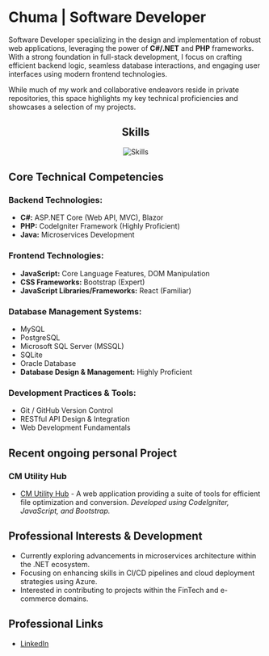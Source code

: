 # Chuma | Software Developer

Software Developer specializing in the design and implementation of robust web applications, leveraging the power of **C#/.NET** and **PHP** frameworks. With a strong foundation in full-stack development, I focus on crafting efficient backend logic, seamless database interactions, and engaging user interfaces using modern frontend technologies.

While much of my work and collaborative endeavors reside in private repositories, this space highlights my key technical proficiencies and showcases a selection of my projects.

<div align="center">
<h2>Skills</h2>
<img src="https://skillicons.dev/icons?i=csharp,dotnet,php,javascript,react,bootstrap,mysql,postgresql,sqlite,git,github,java" alt="Skills">
</div>

## Core Technical Competencies

### Backend Technologies:
* **C#:** ASP.NET Core (Web API, MVC), Blazor
* **PHP:** CodeIgniter Framework (Highly Proficient)
* **Java:** Microservices Development

### Frontend Technologies:
* **JavaScript:** Core Language Features, DOM Manipulation
* **CSS Frameworks:** Bootstrap (Expert)
* **JavaScript Libraries/Frameworks:** React (Familiar)

### Database Management Systems:
* MySQL
* PostgreSQL
* Microsoft SQL Server (MSSQL)
* SQLite
* Oracle Database
* **Database Design & Management:** Highly Proficient

### Development Practices & Tools:
* Git / GitHub Version Control
* RESTful API Design & Integration
* Web Development Fundamentals

## Recent ongoing personal Project
### CM Utility Hub
* [CM Utility Hub](https://www.cmutilityhub.com) - A web application providing a suite of tools for efficient file optimization and conversion. *Developed using CodeIgniter, JavaScript, and Bootstrap.*

## Professional Interests & Development
* Currently exploring advancements in microservices architecture within the .NET ecosystem.
* Focusing on enhancing skills in CI/CD pipelines and cloud deployment strategies using Azure.
* Interested in contributing to projects within the FinTech and e-commerce domains.

## Professional Links
* [LinkedIn](https://www.linkedin.com/in/chuma-m-hango-0a41a117b/)

